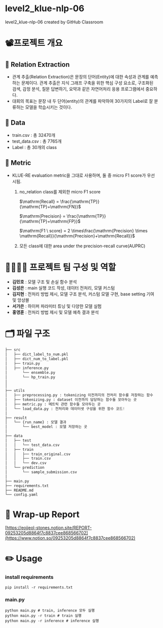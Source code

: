 # level2_klue-nlp-06
level2_klue-nlp-06 created by GitHub Classroom


# 📽️프로젝트 개요

## 🧶 Relation Extraction

- 관계 추출(Relation Extraction)은 문장의 단어(Entity)에 대한 속성과 관계를 예측하는 문제이다. 관계 추출은 지식 그래프 구축을 위한 핵심 구성 요소로, 구조화된 검색, 감정 분석, 질문 답변하기, 요약과 같은 자연어처리 응용 프로그램에서 중요하다.
- 대회의 목표는 문장 내 두 단어(entity)의 관계를 파악하여 30가지의 Label로 잘 분류하는 모델을 학습시키는 것이다.

## 📇 Data

- train.csv : 총 32470개
- test_data.csv : 총 7765개
- Label : 총 30개의 class

## 📑 Metric

- KLUE-RE evaluation metric을 그대로 사용하며, 둘 중 micro F1 score가 우선시됨.
    1. no_relation class를 제외한 micro F1 score
        
        
        $\mathrm{Recall} = \frac{\mathrm{TP}}{\mathrm{TP}+\mathrm{FN}}$
        
        $\mathrm{Precision} = \frac{\mathrm{TP}}{\mathrm{TP}+\mathrm{FP}}$
        
        $\mathrm{F1 \ score} = 2 \times\frac{\mathrm{Precision} \times \mathrm{Recall}}{\mathrm{Precision}+\mathrm{Recall}}$
        
        
    2. 모든 class에 대한 area under the precision-recall curve(AUPRC)

# 👨‍👩‍👧‍👦 프로젝트 팀 구성 및 역할

- **김민호** : 모델 구조 및 손실 함수 분석
- **김성은** : main 실행 코드 작성, 데이터 전처리, 모델 커스텀
- **김지현** : 전처리 방법 제시, 모델 구조 분석, 커스텀 모델 구현, base setting 기여 및 앙상블
- **서가은** : 하이퍼 파라미터 튜닝 및 다양한 모델 실험
- **홍영훈** : 전처리 방법 제시 및 모델 예측 결과 분석

# 🗂️ 파일 구조

```python
├── src
│   ├── dict_label_to_num.pkl
│   ├── dict_num_to_label.pkl
│   ├── train.py
│   ├── inference.py
│		└── ensemble.py
│		└── hp_train.py
│
│   
├── utils
│   ├── preprocessing.py : tokenizing 이전까지의 전처리 함수를 저장하는 함수
│   ├── tokenizing.py : dataset 이전까지 담당하는 함수들 모아두는 곳
│   ├── metric.py : 메트릭 관련 함수들 모아두는 곳
│   └── load_data.py : 전처리와 데이터셋 구성을 위한 함수 코드!
│
├── result
│   └── {run_name} : 모델 결과
│       └── best_model : 모델 저장하는 곳
│
├── data
│   ├── test
│   │   └── test_data.csv
│   ├── train
│   │   ├── train_original.csv
│   │   ├── train.csv
│   │   └── dev.csv
│   └── prediction
│       └── sample_submission.csv
│
├── main.py
├── requirements.txt
├── README.md
└── config.yaml
```

# 👀 Wrap-up Report

[https://eojjeol-stones.notion.site/REPORT-09253205d8864f7c8837cee868566702](https://www.notion.so/09253205d8864f7c8837cee868566702)

# ✏️ Usage

### install requirements

```
pip install -r requirements.txt
```

### main.py

```
python main.py # train, inference 모두 실행
python main.py -r train # train 실행
python main.py -r inference # inference 실행 
```
